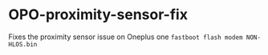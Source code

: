 # OPO-proximity-sensor-fix
Fixes the proximity sensor issue on Oneplus one
`fastboot flash modem NON-HLOS.bin`
